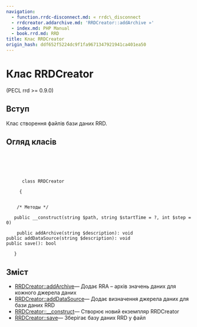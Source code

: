 ```yaml
---
navigation:
  - function.rrdc-disconnect.md: « rrdc\_disconnect
  - rrdcreator.addarchive.md: 'RRDCreator::addArchive »'
  - index.md: PHP Manual
  - book.rrd.md: RRD
title: Клас RRDCreator
origin_hash: ddf652f5224dc9f1fa9671347921941ca401ea50
---
```

# Клас RRDCreator

(PECL rrd >= 0.9.0)

## Вступ

Клас створення файлів бази даних RRD.

## Огляд класів

```classsynopsis


    
    
     
      class RRDCreator
     
     {
    

    /* Методы */
    
   public __construct(string $path, string $startTime = ?, int $step = 0)

    public addArchive(string $description): void
public addDataSource(string $description): void
public save(): bool

   }
```

## Зміст

-   [RRDCreator::addArchive](rrdcreator.addarchive.md)— Додає RRA – архів значень даних для кожного джерела даних
-   [RRDCreator::addDataSource](rrdcreator.adddatasource.md)— Додає визначення джерела даних для бази даних RRD
-   [RRDCreator::\_\_construct](rrdcreator.construct.md)— Створює новий екземпляр RRDCreator
-   [RRDCreator::save](rrdcreator.save.md)— Зберігає базу даних RRD у файл
